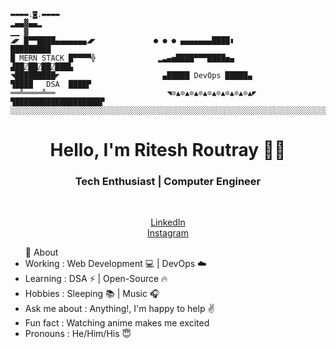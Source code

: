  ```
▬▬▬▬.◙.▬▬▬▬
  ▂▄▄▓▄▄▂                                                                    ▁▁ ▓
◢◤ █▀▀████▄▄▄▄▄▄▄◢◤             ● ● ● ▄▄▄▄▄▄▄████▮                        █████████
█ MERN STACK █▀▀▀▀╬              ▂▃▄▅████▀▀▀████▅▄                    ▟██⍁██⍁██⍁███▙
◥█████████◤                       ▄█████ DevOps █████▄                 ▜████   DSA  ████▛
══╩════╩══                         ◥⊙▲⊙▲⊙▲⊙▲⊙▲⊙▲⊙▲⊙▲⊙▲◤       ▜███████████████████▛
░░░░░░░░░░░░░░░░░░░░░░░░░░░░░░░░░░░░░░░░░░░░░░░░░░░░░░░░░░░░░░░░░░░░░░░░░░░░░░░░░░░░░░░░░░░
```
<h1 align="center"> Hello, I'm Ritesh Routray 👨‍💻 </h1>

<h3 align="center">  Tech Enthusiast | Computer Engineer </h3> 
<br>
  

<p align="center"> 
  <a href="https://www.linkedin.com/in/ritesh-routray-b2ab38265/">LinkedIn</a><br>
  <a href="https://www.instagram.com/itz_rr.great/">Instagram</a>

  <ul>
    🤔 About
    <li>Working : Web Development 💻 | DevOps ☁️</li>
	<li>Learning : DSA ⚡ | Open-Source 🔥</li>
	<li>Hobbies : Sleeping 📚 | Music 🎧</li>
	<li>Ask me about : Anything!, I'm happy to help ✌️</li>
	<li>Fun fact : Watching anime makes me excited</li>
	<li>Pronouns : He/Him/His 😇</li>
  </ul>
